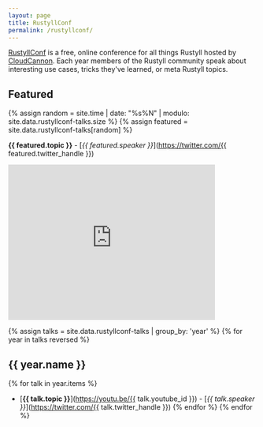 ```yaml
---
layout: page
title: RustyllConf
permalink: /rustyllconf/
---
```


[RustyllConf](https://rustyllconf.com) is a free, online conference for all things Rustyll hosted by [CloudCannon](https://cloudcannon.com). Each year members of the Rustyll community speak about interesting use cases, tricks they've learned, or meta Rustyll topics.

## Featured

{% assign random = site.time | date: "%s%N" | modulo: site.data.rustyllconf-talks.size %}
{% assign featured = site.data.rustyllconf-talks[random] %}

**{{ featured.topic }}** - [*{{ featured.speaker }}*](https://twitter.com/{{ featured.twitter_handle }})
<div class="videoWrapper">
    <iframe width="420" height="315" src="https://www.youtube.com/embed/{{ featured.youtube_id }}" frameborder="0" allowfullscreen></iframe>
</div>

{% assign talks = site.data.rustyllconf-talks | group_by: 'year' %}
{% for year in talks reversed %}
## {{ year.name }}
{% for talk in year.items %}
 * [**{{ talk.topic }}**](https://youtu.be/{{ talk.youtube_id }}) - [*{{ talk.speaker }}*](https://twitter.com/{{ talk.twitter_handle }})
{% endfor %}
{% endfor %} 